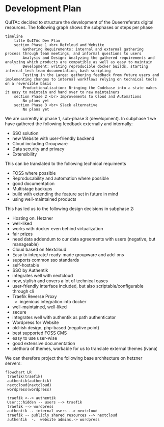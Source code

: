 # Development Plan

QuITAc decided to structure the development of the Queerreferats digital resources.
The following graph shows the subphases or steps per phase

```mermaid
timeline
    title QuITAc Dev Plan
    section Phase 1 <br> Refcloud and Website
        Gathering Requirements: internal and external gathering process through team meetings, and informal questions to users
        Analysis and Design: Analyzing the gathered requirements and analyzing which products are compatible as well as easy to maintain
        Development: writing reproducible docker builds, starting internal tech team documentation, bash scripting
        Testing in the Large: gathering feedback from future users and implementing changes to internal workflows relying on technical tools on a reversible basis
        Productionalization: Bringing the Codebase into a state makes it easy to maintain and hand over to new maintainers
    section Phase 2 <br> Improvements to Cloud and Automations
        No plans yet
    section Phase 3 <br> Slack alternative
        No plans yet
```

We are currently in phase 1, sub-phase 3 (development).
In subphase 1 we have gathered the following feedback externally and internally:

* SSO solution
* new Website with user-friendly backend
* Cloud including Groupware
* Data security and privacy
* Extensibility

This can be translated to the following technical requiments

* FOSS where possible
* Reproducability and automation where possible
* good documentation
* Multistage backups
* build with extending the feature set in future in mind
* using well-maintained products

This has led us to the following design decisions in subphase 2:

* Hosting on. Hetzner
* well-liked
* works with docker even behind virtualization
* fair prizes
* need data addendum to our data agreements with users (negative, but manageable)
* Cloud based on Nextcloud
* Easy to integrate/ ready-made groupware and add-ons
* supports common sso standards
* self-hostable
* SSO by Authentik
* integrates well with nextcloud
* new, stylish and covers a lot of technical cases
* user-friendly interface included, but also scriptable/configurable through cli
* Traefik Reverse Proxy
  * ingenious integration into docker
* well-maintained, well-liked
* secure
* integrates well with authentik as path authenticator
* Wordpress for Website
* old-ish design, php-based (negative point)
* best supported FOSS CMS
* easy to use user-wise
* good extensive documentation
* plethora of themes, workable for us to translate external themes (ivana)

We can therefore project the following base architecture on hetzner servers:

```mermaid
flowchart LR
 traefik(traefik)
 authentik(authentik)
 nextcloud(nextcloud)
 wordpress(wordpress)

 traefik <--> authentik
 User:::hidden -- users --> traefik
 traefik --> wordpress
 authentik -. internal users .-> nextcloud
 traefik -- publicly shared resources --> nextcloud
 authentik  -.  website admins.-> wordpress
```

